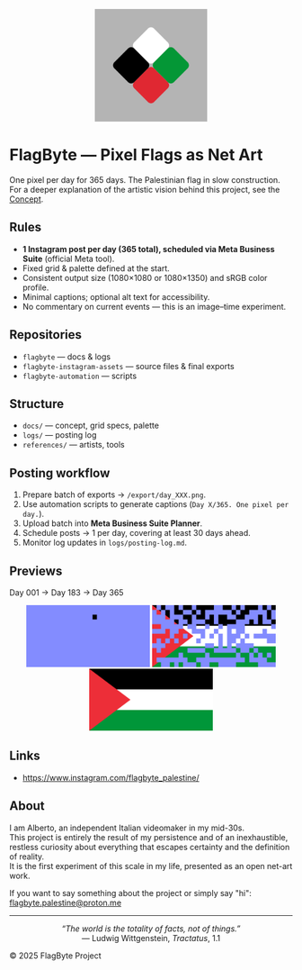 <p align="center">
  <img src="flagbyte_logo.png" alt="FlagByte Logo" width="200"/>
</p>

# FlagByte — Pixel Flags as Net Art

One pixel per day for 365 days. The Palestinian flag in slow construction. For a deeper explanation of the artistic vision behind this project, see the [Concept](docs/concept.md).


## Rules
- **1 Instagram post per day (365 total), scheduled via Meta Business Suite** (official Meta tool).
- Fixed grid & palette defined at the start.
- Consistent output size (1080×1080 or 1080×1350) and sRGB color profile.
- Minimal captions; optional alt text for accessibility.
- No commentary on current events — this is an image–time experiment.

## Repositories
- `flagbyte` — docs & logs
- `flagbyte-instagram-assets` — source files & final exports
- `flagbyte-automation` — scripts

## Structure
- `docs/` — concept, grid specs, palette  
- `logs/` — posting log  
- `references/` — artists, tools

## Posting workflow
1. Prepare batch of exports → `/export/day_XXX.png`.  
2. Use automation scripts to generate captions (`Day X/365. One pixel per day.`).  
3. Upload batch into **Meta Business Suite Planner**.  
4. Schedule posts → 1 per day, covering at least 30 days ahead.  
5. Monitor log updates in `logs/posting-log.md`.

## Previews

Day 001 → Day 183 → Day 365

<p align="center">
  <img src="docs/previews/day_001.png" width="220" alt="Day 001 preview">
  <img src="docs/previews/day_183.png" width="220" alt="Day 183 preview">
  <img src="docs/previews/day_365.png" width="220" alt="Day 365 preview">
</p>

## Links
- https://www.instagram.com/flagbyte_palestine/

## About

I am Alberto, an independent Italian videomaker in my mid-30s.  
This project is entirely the result of my persistence and of an inexhaustible, restless curiosity about everything that escapes certainty and the definition of reality.  
It is the first experiment of this scale in my life, presented as an open net-art work.  

If you want to say something about the project or simply say "hi": [flagbyte.palestine@proton.me](mailto:flagbyte.palestine@proton.me)

---

<p align="center"><em>“The world is the totality of facts, not of things.”</em><br/>— Ludwig Wittgenstein, <em>Tractatus</em>, 1.1</p>






© 2025 FlagByte Project
